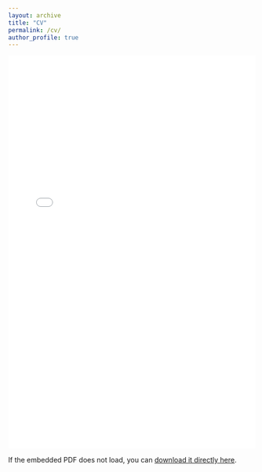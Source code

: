 ```yaml
---
layout: archive
title: "CV"
permalink: /cv/
author_profile: true
---
```


<iframe src="/files/Anirud_CV_OCT_2025.pdf" width="100%" height="800px" frameborder="0" scrolling="no"></iframe>

<br>

<p>If the embedded PDF does not load, you can <a href="/files/paper3.pdf">download it directly here</a>.</p>
